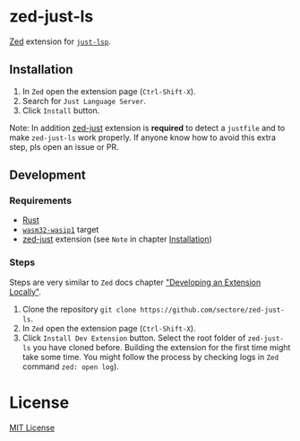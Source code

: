 # zed-just-ls

[Zed](https://zed.dev) extension for [`just-lsp`](https://github.com/terror/just-lsp).

## Installation

1. In `Zed` open the extension page (`Ctrl-Shift-X`).
2. Search for `Just Language Server`.
3. Click `Install` button.

Note: In addition [zed-just](https://zed.dev/extensions?query=just) extension is **required** to detect a `justfile` and to make `zed-just-ls` work properly. If anyone know how to avoid this extra step, pls open an issue or PR.


## Development

### Requirements

- [Rust](https://www.rust-lang.org/tools/install)
- [`wasm32-wasip1`](https://doc.rust-lang.org/nightly/rustc/platform-support/wasm32-wasip1.html) target
- [zed-just](https://zed.dev/extensions?query=just) extension (see `Note` in chapter [Installation](./#installation))

### Steps

Steps are very similar to `Zed` docs chapter ["Developing an Extension Locally"](https://zed.dev/docs/extensions/developing-extensions#developing-an-extension-locally).

1. Clone the repository `git clone https://github.com/sectore/zed-just-ls`.
2. In `Zed` open the extension page (`Ctrl-Shift-X`).
3. Click `Install Dev Extension` button. Select the root folder of `zed-just-ls` you have cloned before. Building the extension for the first time might take some time. You might follow the process by checking logs in `Zed` command `zed: open log`).

# License

[MIT License](./LICENSE)
